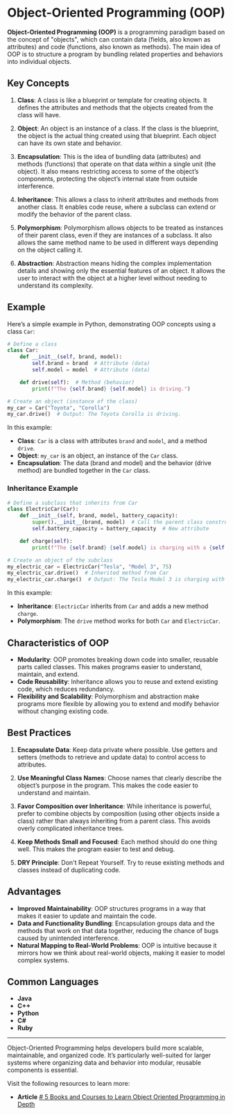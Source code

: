 # Object-Oriented Programming (OOP)

**Object-Oriented Programming (OOP)** is a programming paradigm based on the concept of "objects", which can contain data (fields, also known as attributes) and code (functions, also known as methods). The main idea of OOP is to structure a program by bundling related properties and behaviors into individual objects.

## Key Concepts

1. **Class**: A class is like a blueprint or template for creating objects. It defines the attributes and methods that the objects created from the class will have.

2. **Object**: An object is an instance of a class. If the class is the blueprint, the object is the actual thing created using that blueprint. Each object can have its own state and behavior.

3. **Encapsulation**: This is the idea of bundling data (attributes) and methods (functions) that operate on that data within a single unit (the object). It also means restricting access to some of the object’s components, protecting the object’s internal state from outside interference.

4. **Inheritance**: This allows a class to inherit attributes and methods from another class. It enables code reuse, where a subclass can extend or modify the behavior of the parent class.

5. **Polymorphism**: Polymorphism allows objects to be treated as instances of their parent class, even if they are instances of a subclass. It also allows the same method name to be used in different ways depending on the object calling it.

6. **Abstraction**: Abstraction means hiding the complex implementation details and showing only the essential features of an object. It allows the user to interact with the object at a higher level without needing to understand its complexity.

## Example

Here’s a simple example in Python, demonstrating OOP concepts using a class `Car`:

```python
# Define a class
class Car:
    def __init__(self, brand, model):
        self.brand = brand  # Attribute (data)
        self.model = model  # Attribute (data)

    def drive(self):  # Method (behavior)
        print(f"The {self.brand} {self.model} is driving.")

# Create an object (instance of the class)
my_car = Car("Toyota", "Corolla")
my_car.drive()  # Output: The Toyota Corolla is driving.
```

In this example:

- **Class**: `Car` is a class with attributes `brand` and `model`, and a method `drive`.
- **Object**: `my_car` is an object, an instance of the `Car` class.
- **Encapsulation**: The data (brand and model) and the behavior (drive method) are bundled together in the `Car` class.

### Inheritance Example

```python
# Define a subclass that inherits from Car
class ElectricCar(Car):
    def __init__(self, brand, model, battery_capacity):
        super().__init__(brand, model)  # Call the parent class constructor
        self.battery_capacity = battery_capacity  # New attribute

    def charge(self):
        print(f"The {self.brand} {self.model} is charging with a {self.battery_capacity}kWh battery.")

# Create an object of the subclass
my_electric_car = ElectricCar("Tesla", "Model 3", 75)
my_electric_car.drive()  # Inherited method from Car
my_electric_car.charge()  # Output: The Tesla Model 3 is charging with a 75kWh battery.
```

In this example:

- **Inheritance**: `ElectricCar` inherits from `Car` and adds a new method `charge`.
- **Polymorphism**: The `drive` method works for both `Car` and `ElectricCar`.

## Characteristics of OOP

- **Modularity**: OOP promotes breaking down code into smaller, reusable parts called classes. This makes programs easier to understand, maintain, and extend.
- **Code Reusability**: Inheritance allows you to reuse and extend existing code, which reduces redundancy.
- **Flexibility and Scalability**: Polymorphism and abstraction make programs more flexible by allowing you to extend and modify behavior without changing existing code.

## Best Practices

1. **Encapsulate Data**: Keep data private where possible. Use getters and setters (methods to retrieve and update data) to control access to attributes.
    
2. **Use Meaningful Class Names**: Choose names that clearly describe the object’s purpose in the program. This makes the code easier to understand and maintain.
    
3. **Favor Composition over Inheritance**: While inheritance is powerful, prefer to combine objects by composition (using other objects inside a class) rather than always inheriting from a parent class. This avoids overly complicated inheritance trees.
    
4. **Keep Methods Small and Focused**: Each method should do one thing well. This makes the program easier to test and debug.
    
5. **DRY Principle**: Don't Repeat Yourself. Try to reuse existing methods and classes instead of duplicating code.
    

## Advantages

- **Improved Maintainability**: OOP structures programs in a way that makes it easier to update and maintain the code.
- **Data and Functionality Bundling**: Encapsulation groups data and the methods that work on that data together, reducing the chance of bugs caused by unintended interference.
- **Natural Mapping to Real-World Problems**: OOP is intuitive because it mirrors how we think about real-world objects, making it easier to model complex systems.

## Common Languages

- **Java**
- **C++**
- **Python**
- **C#**
- **Ruby**

---

Object-Oriented Programming helps developers build more scalable, maintainable, and organized code. It’s particularly well-suited for larger systems where organizing data and behavior into modular, reusable components is essential.

Visit the following resources to learn more:

- **Article** [# 5 Books and Courses to Learn Object Oriented Programming in Depth](https://dev.to/javinpaul/5-books-and-courses-to-learn-object-oriented-programming-in-depth-4kff)

